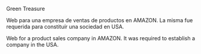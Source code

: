 Green Treasure 

Web para una empresa de ventas de productos en AMAZON. 
La misma fue requerida para constituír una sociedad en USA. 

Web for a product sales company in AMAZON.
It was required to establish a company in the USA.
